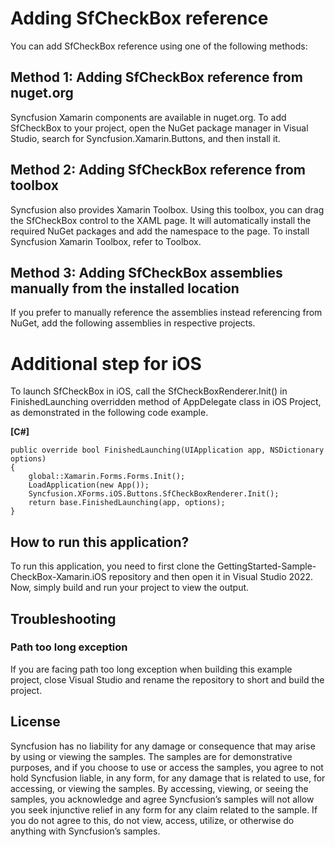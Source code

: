 
# Adding SfCheckBox reference
You can add SfCheckBox reference using one of the following methods:

## Method 1: Adding SfCheckBox reference from nuget.org

Syncfusion Xamarin components are available in nuget.org. To add SfCheckBox to your project, open the NuGet package manager in Visual Studio, search for Syncfusion.Xamarin.Buttons, and then install it.

## Method 2: Adding SfCheckBox reference from toolbox

Syncfusion also provides Xamarin Toolbox. Using this toolbox, you can drag the SfCheckBox control to the XAML page. It will automatically install the required NuGet packages and add the namespace to the page. To install Syncfusion Xamarin Toolbox, refer to Toolbox.

## Method 3: Adding SfCheckBox assemblies manually from the installed location

If you prefer to manually reference the assemblies instead referencing from NuGet, add the following assemblies in respective projects.

# Additional step for iOS
To launch SfCheckBox in iOS, call the SfCheckBoxRenderer.Init() in FinishedLaunching overridden method of AppDelegate class in iOS Project, as demonstrated in the following code example.

**[C#]**
```
public override bool FinishedLaunching(UIApplication app, NSDictionary options)
{
    global::Xamarin.Forms.Forms.Init();
    LoadApplication(new App());
    Syncfusion.XForms.iOS.Buttons.SfCheckBoxRenderer.Init();
    return base.FinishedLaunching(app, options);
}
```
## How to run this application?

To run this application, you need to first clone the GettingStarted-Sample-CheckBox-Xamarin.iOS repository and then open it in Visual Studio 2022. Now, simply build and run your project to view the output.

## <a name="troubleshooting"></a>Troubleshooting ##
### Path too long exception
If you are facing path too long exception when building this example project, close Visual Studio and rename the repository to short and build the project.

## License

Syncfusion has no liability for any damage or consequence that may arise by using or viewing the samples. The samples are for demonstrative purposes, and if you choose to use or access the samples, you agree to not hold Syncfusion liable, in any form, for any damage that is related to use, for accessing, or viewing the samples. By accessing, viewing, or seeing the samples, you acknowledge and agree Syncfusion’s samples will not allow you seek injunctive relief in any form for any claim related to the sample. If you do not agree to this, do not view, access, utilize, or otherwise do anything with Syncfusion’s samples.